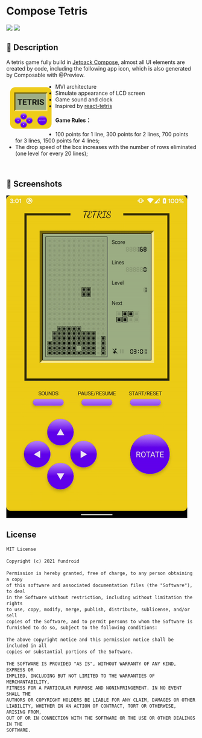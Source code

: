 # Compose Tetris

![](https://img.shields.io/badge/jetpack_compose-1.0.0_beta02-green.svg)
![](https://img.shields.io/badge/min_sdk_versioin-21-orange.svg)

## :scroll: Description

A tetris game fully build in [Jetpack Compose](https://developer.android.com/jetpack/compose), almost all UI elements are created by code, including the following app icon, which is also generated by Composable with @Preview.


<img src="app/src/main/res/drawable/ic_launcher.png" width=110 align=left hspace="10" vspace="10"  >


- MVI architecture
- Simulate appearance of LCD screen
- Game sound and clock
- Inspired by [react-tetris](https://github.com/chvin/react-tetris/blob/master/README-EN.md)


#### Game Rules：
- 100 points for 1 line, 300 points for 2 lines, 700 points for 3 lines, 1500 points for 4 lines;
- The drop speed of the box increases with the number of rows eliminated (one level for every 20 lines);


<br/>

## :camera_flash: Screenshots
<img src="/results/screenshot.gif" width="480">


## License
```
MIT License

Copyright (c) 2021 fundroid

Permission is hereby granted, free of charge, to any person obtaining a copy
of this software and associated documentation files (the "Software"), to deal
in the Software without restriction, including without limitation the rights
to use, copy, modify, merge, publish, distribute, sublicense, and/or sell
copies of the Software, and to permit persons to whom the Software is
furnished to do so, subject to the following conditions:

The above copyright notice and this permission notice shall be included in all
copies or substantial portions of the Software.

THE SOFTWARE IS PROVIDED "AS IS", WITHOUT WARRANTY OF ANY KIND, EXPRESS OR
IMPLIED, INCLUDING BUT NOT LIMITED TO THE WARRANTIES OF MERCHANTABILITY,
FITNESS FOR A PARTICULAR PURPOSE AND NONINFRINGEMENT. IN NO EVENT SHALL THE
AUTHORS OR COPYRIGHT HOLDERS BE LIABLE FOR ANY CLAIM, DAMAGES OR OTHER
LIABILITY, WHETHER IN AN ACTION OF CONTRACT, TORT OR OTHERWISE, ARISING FROM,
OUT OF OR IN CONNECTION WITH THE SOFTWARE OR THE USE OR OTHER DEALINGS IN THE
SOFTWARE.
```